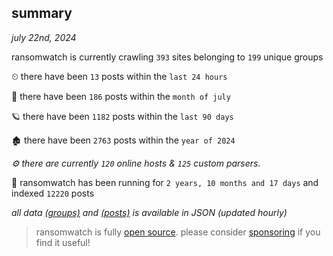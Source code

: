 
## summary
_july 22nd, 2024_

ransomwatch is currently crawling `393` sites belonging to `199` unique groups

⏲ there have been `13` posts within the `last 24 hours`

🦈 there have been `186` posts within the `month of july`

🪐 there have been `1182` posts within the `last 90 days`

🏚 there have been `2763` posts within the `year of 2024`

_⚙️ there are currently `120` online hosts & `125` custom parsers._

🦕 ransomwatch has been running for `2 years, 10 months and 17 days` and indexed `12220` posts

_all data  [(groups)](http://ransomwhat.telemetry.ltd/groups) and [(posts)](http://ransomwhat.telemetry.ltd/posts) is available in JSON (updated hourly)_

> ransomwatch is fully [open source](https://github.com/joshhighet/ransomwatch#ransomwatch--). please consider [sponsoring](https://github.com/sponsors/joshhighet) if you find it useful!
